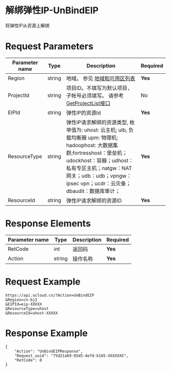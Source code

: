 # 解绑弹性IP-UnBindEIP

将弹性IP从资源上解绑

# Request Parameters
|Parameter name|Type|Description|Required|
|---|---|---|---|
|Region|string|地域。 参见 [地域和可用区列表](../summary/regionlist.html)|**Yes**|
|ProjectId|string|项目ID。不填写为默认项目，子帐号必须填写。 请参考[GetProjectList接口](../summary/get_project_list.html)|No|
|EIPId|string|弹性IP的资源Id|**Yes**|
|ResourceType|string|弹性IP请求解绑的资源类型, 枚举值为: uhost: 云主机; ulb, 负载均衡器 upm: 物理机; hadoophost: 大数据集群;fortresshost：堡垒机；udockhost：容器；udhost：私有专区主机；natgw：NAT网关；udb：udb；vpngw：ipsec vpn；ucdr：云灾备；dbaudit：数据库审计；|**Yes**|
|ResourceId|string|弹性IP请求解绑的资源ID|**Yes**|

# Response Elements
|Parameter name|Type|Description|Required|
|---|---|---|---|
|RetCode|int|返回码|**Yes**|
|Action|string|操作名称|**Yes**|

# Request Example
```
https://api.ucloud.cn/?Action=UnBindEIP
&Region=cn-bj2
&EIPId=eip-XXXXX
&ResourceType=uhost
&ResourceId=uhost-XXXXX
```

# Response Example
```
{
    "Action": "UnBindEIPResponse", 
    "Request_uuid": "75d21a69-95d5-4efd-b165-XXXXXXX", 
    "RetCode": 0
}
```

